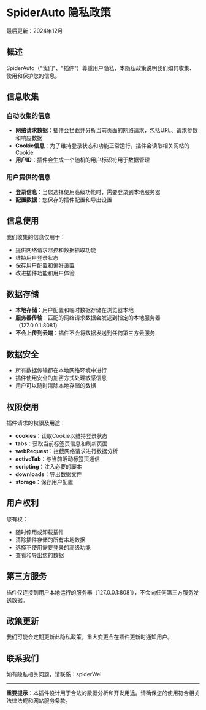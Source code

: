 # SpiderAuto 隐私政策

最后更新：2024年12月

## 概述

SpiderAuto（"我们"、"插件"）尊重用户隐私，本隐私政策说明我们如何收集、使用和保护您的信息。

## 信息收集

### 自动收集的信息
- **网络请求数据**：插件会拦截并分析当前页面的网络请求，包括URL、请求参数和响应数据
- **Cookie信息**：为了维持登录状态和功能正常运行，插件会读取相关网站的Cookie
- **用户ID**：插件会生成一个随机的用户标识符用于数据管理

### 用户提供的信息
- **登录信息**：当您选择使用高级功能时，需要登录到本地服务器
- **配置数据**：您保存的插件配置和导出设置

## 信息使用

我们收集的信息仅用于：
- 提供网络请求监控和数据抓取功能
- 维持用户登录状态
- 保存用户配置和偏好设置
- 改进插件功能和用户体验

## 数据存储

- **本地存储**：用户配置和临时数据存储在浏览器本地
- **服务器传输**：匹配的网络请求数据会发送到指定的本地服务器（127.0.0.1:8081）
- **不会上传到云端**：插件不会将数据发送到任何第三方云服务

## 数据安全

- 所有数据传输都在本地网络环境中进行
- 插件使用安全的加密方式处理敏感信息
- 用户可以随时清除本地存储的数据

## 权限使用

插件请求的权限及用途：
- **cookies**：读取Cookie以维持登录状态
- **tabs**：获取当前标签页信息和刷新页面
- **webRequest**：拦截网络请求进行数据分析
- **activeTab**：与当前活动标签页通信
- **scripting**：注入必要的脚本
- **downloads**：导出数据文件
- **storage**：保存用户配置

## 用户权利

您有权：
- 随时停用或卸载插件
- 清除插件存储的所有本地数据
- 选择不使用需要登录的高级功能
- 查看和导出您的数据

## 第三方服务

插件仅连接到用户本地运行的服务器（127.0.0.1:8081），不会向任何第三方服务发送数据。

## 政策更新

我们可能会定期更新此隐私政策。重大变更会在插件更新时通知用户。

## 联系我们

如有隐私相关问题，请联系：spiderWei

---

**重要提示**：本插件设计用于合法的数据分析和开发用途。请确保您的使用符合相关法律法规和网站服务条款。
